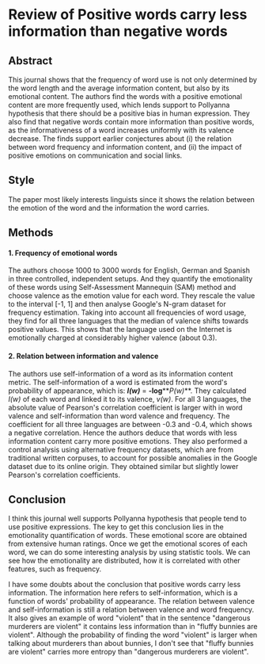 # Review of Positive words carry less information than negative words

## Abstract
This journal shows that the frequency of word use is not only determined by the word length and the average information content, but also by its emotional content. The authors find the words with a positive emotional content are more frequently used, which lends support to Pollyanna hypothesis that there should be a positive bias in human expression. They also find that negative words contain more information than positive words, as the informativeness of a word increases uniformly with its valence decrease. The finds support earlier conjectures about (i) the relation between word frequency and information content, and (ii) the impact of positive emotions on communication and social links.

## Style
The paper most likely interests linguists since it shows the relation between the emotion of the word and the information the word carries. 

## Methods
#### 1. Frequency of emotional words
The authors choose 1000 to 3000 words for English, German and Spanish in three controlled, independent setups. And they quantify the emotionality of these words using Self-Assessment Mannequin (SAM) method and choose valence as the emotion value for each word. They rescale the value to the interval [-1, 1] and then analyse Google's N-gram dataset for frequency estimation. Taking into account all frequencies of word usage, they find for all three languages that the median of valence shifts towards positive values. This shows that the language used on the Internet is emotionally charged at considerably higher valence (about 0.3).

#### 2. Relation between information and valence
The authors use self-information of a word as its information content metric. The self-information of a word is estimated from the word's probability of appearance, which is: **_I(w)_** = **-log****_P(w)_**. They calculated *I(w)* of each word and linked it to its valence, *v(w)*. For all 3 languages, the absolute value of Pearson's correlation coefficient is larger with in word valence and self-information than word valence and frequency. The coefficient for all three languages are between -0.3 and -0.4, which shows a negative correlation. Hence the authors deduce that words with less information content carry more positive emotions. They also performed a control analysis using alternative frequency datasets, which are from traditional written corpuses,  to account for possible anomalies in the Google dataset due to its online origin. They obtained similar but slightly lower Pearson's correlation coefficients.

## Conclusion
I think this journal well supports Pollyanna hypothesis that people tend to use positive expressions. The key to get this conclusion lies in the emotionality quantification of words. These emotional score are obtained from extensive human ratings. Once we get the emotional scores of each word, we can do some interesting analysis by using statistic tools. We can see how the emotionality are distributed, how it is correlated with other features, such as frequency.

I have some doubts about the conclusion that positive words carry less information. The information here refers to self-information, which is a function of words' probability of appearance. The relation between valence and self-information is still a relation between valence and word frequency. It also gives an example of word "violent" that in the sentence "dangerous murderers are violent" it contains less information than in "fluffy bunnies are violent". Although the probability of finding the word "violent" is larger when talking about murderers than about bunnies, I don't see that "fluffy bunnies are violent" carries more entropy than "dangerous murderers are violent".
